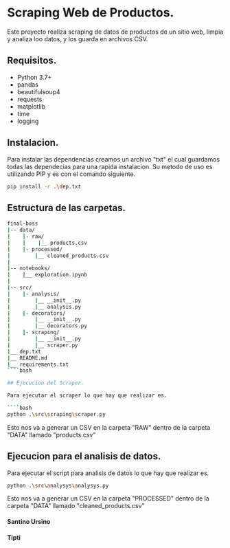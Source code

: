 # Scraping Web de Productos.

Este proyecto realiza scraping de datos de productos de un sitio web, limpia y analiza loo datos, y los guarda en archivos CSV.

## Requisitos.

- Python 3.7+
- pandas
- beautifulsoup4
- requests
- matplotlib
- time
- logging

## Instalacion.

Para instalar las dependencias creamos un archivo "txt" el cual guardamos todas las dependecias para una rapida instalacion.
Su metodo de uso es utilizando PIP y es con el comando siguiente.

````bash
pip install -r .\dep.txt
````

## Estructura de las carpetas.

````bash
final-boss
|-- data/
|    |- raw/
|    |    |__ products.csv
|    |- processed/
|        |__ cleaned_products.csv    
|
|-- notebooks/
|    |__ exploration.ipynb
|
|-- src/
|    |- analysis/
|        |__ __init__.py
|        |__ analysis.py
|    |- decorators/
|        |__ __init__.py
|        |__ decorators.py
|    |- scraping/
|        |__ __init__.py
|        |__ scraper.py
|__ dep.txt
|__ README.md
|__ requirements.txt    
````bash

## Ejecucion del Scraper.

Para ejecutar el scraper lo que hay que realizar es.

````bash
python .\src\scraping\scraper.py
````

Esto nos va a generar un CSV en la carpeta "RAW" dentro de la carpeta "DATA" llamado "products.csv"

## Ejecucion para el analisis de datos.

Para ejecutar el script para analisis de datos lo que hay que realizar es.

````bash
python .\src\analysys\analysys.py
````


Esto nos va a generar un CSV en la carpeta "PROCESSED" dentro de la carpeta "DATA" llamado "cleaned_products.csv"


#### Santino Ursino
#### Tipti
